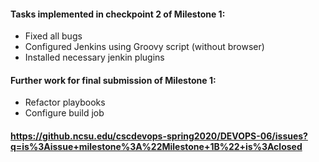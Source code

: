 #### Tasks implemented in checkpoint 2 of Milestone 1:

- Fixed all bugs
- Configured Jenkins using Groovy script (without browser)
- Installed necessary jenkin plugins

#### Further work for final submission of Milestone 1:

- Refactor playbooks
- Configure build job

#### https://github.ncsu.edu/cscdevops-spring2020/DEVOPS-06/issues?q=is%3Aissue+milestone%3A%22Milestone+1B%22+is%3Aclosed
